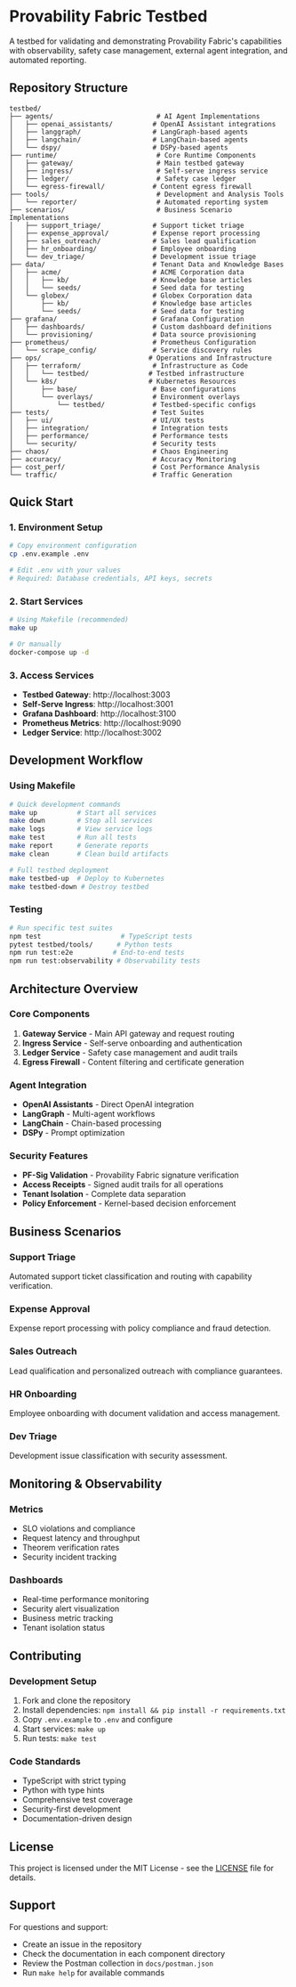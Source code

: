 # Provability Fabric Testbed

A testbed for validating and demonstrating Provability Fabric's capabilities with observability, safety case management, external agent integration, and automated reporting.

## Repository Structure

```
testbed/
├── agents/                          # AI Agent Implementations
│   ├── openai_assistants/          # OpenAI Assistant integrations
│   ├── langgraph/                  # LangGraph-based agents
│   ├── langchain/                  # LangChain-based agents
│   └── dspy/                       # DSPy-based agents
├── runtime/                         # Core Runtime Components
│   ├── gateway/                     # Main testbed gateway
│   ├── ingress/                     # Self-serve ingress service
│   ├── ledger/                      # Safety case ledger
│   └── egress-firewall/            # Content egress firewall
├── tools/                           # Development and Analysis Tools
│   └── reporter/                    # Automated reporting system
├── scenarios/                       # Business Scenario Implementations
│   ├── support_triage/             # Support ticket triage
│   ├── expense_approval/           # Expense report processing
│   ├── sales_outreach/             # Sales lead qualification
│   ├── hr_onboarding/              # Employee onboarding
│   └── dev_triage/                 # Development issue triage
├── data/                           # Tenant Data and Knowledge Bases
│   ├── acme/                       # ACME Corporation data
│   │   ├── kb/                     # Knowledge base articles
│   │   └── seeds/                  # Seed data for testing
│   └── globex/                     # Globex Corporation data
│       ├── kb/                     # Knowledge base articles
│       └── seeds/                  # Seed data for testing
├── grafana/                        # Grafana Configuration
│   ├── dashboards/                 # Custom dashboard definitions
│   └── provisioning/               # Data source provisioning
├── prometheus/                     # Prometheus Configuration
│   └── scrape_config/              # Service discovery rules
├── ops/                           # Operations and Infrastructure
│   ├── terraform/                  # Infrastructure as Code
│   │   └── testbed/               # Testbed infrastructure
│   └── k8s/                       # Kubernetes Resources
│       ├── base/                   # Base configurations
│       └── overlays/               # Environment overlays
│           └── testbed/            # Testbed-specific configs
├── tests/                          # Test Suites
│   ├── ui/                         # UI/UX tests
│   ├── integration/                # Integration tests
│   ├── performance/                # Performance tests
│   └── security/                   # Security tests
├── chaos/                          # Chaos Engineering
├── accuracy/                       # Accuracy Monitoring
├── cost_perf/                      # Cost Performance Analysis
└── traffic/                        # Traffic Generation
```

## Quick Start

### 1. Environment Setup

```bash
# Copy environment configuration
cp .env.example .env

# Edit .env with your values
# Required: Database credentials, API keys, secrets
```

### 2. Start Services

```bash
# Using Makefile (recommended)
make up

# Or manually
docker-compose up -d
```

### 3. Access Services

- **Testbed Gateway**: http://localhost:3003
- **Self-Serve Ingress**: http://localhost:3001
- **Grafana Dashboard**: http://localhost:3100
- **Prometheus Metrics**: http://localhost:9090
- **Ledger Service**: http://localhost:3002

## Development Workflow

### Using Makefile

```bash
# Quick development commands
make up          # Start all services
make down        # Stop all services
make logs        # View service logs
make test        # Run all tests
make report      # Generate reports
make clean       # Clean build artifacts

# Full testbed deployment
make testbed-up  # Deploy to Kubernetes
make testbed-down # Destroy testbed
```

### Testing

```bash
# Run specific test suites
npm test                    # TypeScript tests
pytest testbed/tools/      # Python tests
npm run test:e2e          # End-to-end tests
npm run test:observability # Observability tests
```

## Architecture Overview

### Core Components

1. **Gateway Service** - Main API gateway and request routing
2. **Ingress Service** - Self-serve onboarding and authentication
3. **Ledger Service** - Safety case management and audit trails
4. **Egress Firewall** - Content filtering and certificate generation

### Agent Integration

- **OpenAI Assistants** - Direct OpenAI integration
- **LangGraph** - Multi-agent workflows
- **LangChain** - Chain-based processing
- **DSPy** - Prompt optimization

### Security Features

- **PF-Sig Validation** - Provability Fabric signature verification
- **Access Receipts** - Signed audit trails for all operations
- **Tenant Isolation** - Complete data separation
- **Policy Enforcement** - Kernel-based decision enforcement

## Business Scenarios

### Support Triage

Automated support ticket classification and routing with capability verification.

### Expense Approval

Expense report processing with policy compliance and fraud detection.

### Sales Outreach

Lead qualification and personalized outreach with compliance guarantees.

### HR Onboarding

Employee onboarding with document validation and access management.

### Dev Triage

Development issue classification with security assessment.

## Monitoring & Observability

### Metrics

- SLO violations and compliance
- Request latency and throughput
- Theorem verification rates
- Security incident tracking

### Dashboards

- Real-time performance monitoring
- Security alert visualization
- Business metric tracking
- Tenant isolation status

## Contributing

### Development Setup

1. Fork and clone the repository
2. Install dependencies: `npm install && pip install -r requirements.txt`
3. Copy `.env.example` to `.env` and configure
4. Start services: `make up`
5. Run tests: `make test`

### Code Standards

- TypeScript with strict typing
- Python with type hints
- Comprehensive test coverage
- Security-first development
- Documentation-driven design

## License

This project is licensed under the MIT License - see the [LICENSE](../LICENSE) file for details.

## Support

For questions and support:

- Create an issue in the repository
- Check the documentation in each component directory
- Review the Postman collection in `docs/postman.json`
- Run `make help` for available commands
